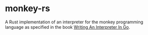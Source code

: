 # monkey-rs
A Rust implementation of an interpreter for the monkey programming language as
specified in the book [Writing An Interpreter In Go](https://interpreterbook.com).
